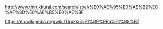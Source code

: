 http://www.thirukkural.com/search/label/%E0%AE%95%E0%AE%B2%E0%AF%8D%E0%AE%B5%E0%AE%BF

https://en.wikipedia.org/wiki/Tirukku%E1%B9%9Ba%E1%B8%B7

